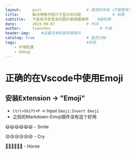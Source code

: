 ```yaml
---
layout:     post                    # 使用的布局（不需要改）
title:      解决博客中图片不显示的问题              # 标题 
subtitle:   不是我寻思我发的图片都很健康啊    #副标题
date:       2019-09-07              # 时间
author:     tianchen                      # 作者
header-img:     #这篇文章标题背景图片
catalog: true                       # 是否归档
tags:                               #标签
    - 环境配置
    - debug
---
```


# 正确的在Vscode中使用Emoji
## 安装Extension -> "Emoji"
* ```Ctrl+Shift+P``` -> Input ```Emoji:Insert Emoji```
* 之前的Markdown-Emoji插件没有这个好用

😃😃😃😃😃😃 - Smile

😢😢😢😢😢😢 - Cry

🐎🐎🐎🐎🐎🐎 - Horse
